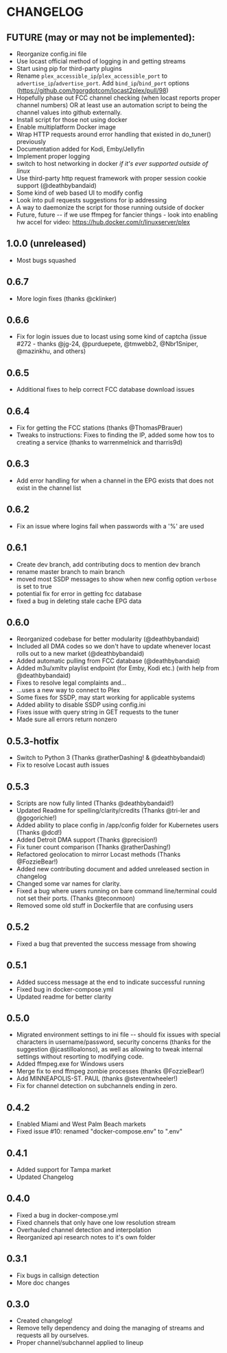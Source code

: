 # CHANGELOG

## FUTURE (may or may not be implemented):
 - Reorganize config.ini file
 - Use locast official method of logging in and getting streams
 - Start using pip for third-party plugins
 - Rename `plex_accessible_ip`/`plex_accessible_port` to `advertise_ip`/`advertise_port`. Add `bind_ip`/`bind_port` options (https://github.com/tgorgdotcom/locast2plex/pull/98)
 - Hopefully phase out FCC channel checking (when locast reports proper channel numbers) OR at least use an automation script to being the channel values into github externally.
 - Install script for those not using docker
 - Enable multiplatform Docker image
 - Wrap HTTP requests around error handling that existed in do_tuner() previously
 - Documentation added for Kodi, Emby/Jellyfin
 - Implement proper logging
 - switch to host networking in docker *if it's ever supported outside of linux*
 - Use third-party http request framework with proper session cookie support (@deathbybandaid)
 - Some kind of web based UI to modify config
 - Look into pull requests suggestions for ip addressing
 - A way to daemonize the script for those running outside of docker
 - Future, future -- if we use ffmpeg for fancier things - look into enabling hw accel for video: https://hub.docker.com/r/linuxserver/plex

## 1.0.0 (unreleased)
 - Most bugs squashed


## 0.6.7
 - More login fixes (thanks @cklinker)

## 0.6.6
 - Fix for login issues due to locast using some kind of captcha (issue #272 - thanks @jg-24, @purduepete, @tmwebb2, @Nbr1Sniper, @mazinkhu, and others)

## 0.6.5
 - Additional fixes to help correct FCC database download issues

## 0.6.4
 - Fix for getting the FCC stations (thanks @ThomasPBrauer)
 - Tweaks to instructions: Fixes to finding the IP, added some how tos to creating a service (thanks to warrenmelnick and tharris9d)

## 0.6.3
 - Add error handling for when a channel in the EPG exists that does not exist in the channel list

## 0.6.2
 - Fix an issue where logins fail when passwords with a '%' are used

## 0.6.1
 - Create dev branch, add contributing docs to mention dev branch
 - rename master branch to main branch
 - moved most SSDP messages to show when new config option `verbose` is set to true
 - potential fix for error in getting fcc database
 - fixed a bug in deleting stale cache EPG data

## 0.6.0
 - Reorganized codebase for better modularity (@deathbybandaid)
 - Included all DMA codes so we don't have to update whenever locast rolls out to a new market (@deathbybandaid)
 - Added automatic pulling from FCC database (@deathbybandaid)
 - Added m3u/xmltv playlist endpoint (for Emby, Kodi etc.) (with help from @deathbybandaid)
 - Fixes to resolve legal complaints and...
 - ...uses a new way to connect to Plex
 - Some fixes for SSDP, may start working for applicable systems
 - Added ability to disable SSDP using config.ini
 - Fixes issue with query string in GET requests to the tuner
 - Made sure all errors return nonzero

## 0.5.3-hotfix
 - Switch to Python 3 (Thanks @ratherDashing! & @deathbybandaid)
 - Fix to resolve Locast auth issues

## 0.5.3
 - Scripts are now fully linted (Thanks @deathbybandaid!)
 - Updated Readme for spelling/clarity/credits (Thanks @tri-ler and @gogorichie!)
 - Added ability to place config in /app/config folder for Kubernetes users (Thanks @dcd!)
 - Added Detroit DMA support (Thanks @precision!)
 - Fix tuner count comparison (Thanks @ratherDashing!)
 - Refactored geolocation to mirror Locast methods (Thanks @FozzieBear!)
 - Added new contributing document and added unreleased section in changelog
 - Changed some var names for clarity.  
 - Fixed a bug where users running on bare command line/terminal could not set their ports. (Thanks @teconmoon)
 - Removed some old stuff in Dockerfile that are confusing users

## 0.5.2
 - Fixed a bug that prevented the success message from showing

## 0.5.1
 - Added success message at the end to indicate successful running
 - Fixed bug in docker-compose.yml
 - Updated readme for better clarity

## 0.5.0
 - Migrated environment settings to ini file -- should fix issues with special 
   characters in username/password, security concerns (thanks for the suggestion 
   @jcastilloalonso), as well as allowing to tweak internal settings without 
   resorting to modifying code.
 - Added ffmpeg.exe for Windows users
 - Merge fix to end ffmpeg zombie processes (thanks @FozzieBear!)
 - Add MINNEAPOLIS-ST. PAUL (thanks @steventwheeler!)
 - Fix for channel detection on subchannels ending in zero.

## 0.4.2
 - Enabled Miami and West Palm Beach markets
 - Fixed issue #10: renamed "docker-compose.env" to ".env"

## 0.4.1
- Added support for Tampa market
- Updated Changelog

## 0.4.0
- Fixed a bug in docker-compose.yml
- Fixed channels that only have one low resolution stream
- Overhauled channel detection and interpolation
- Reorganized api research notes to it's own folder

## 0.3.1
- Fix bugs in callsign detection
- More doc changes

## 0.3.0
- Created changelog!
- Remove telly dependency and doing the managing of streams and requests all by ourselves.
- Proper channel/subchannel applied to lineup
